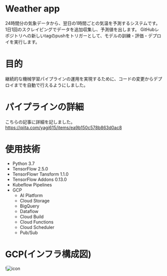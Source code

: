 # Weather app

24時間分の気象データから、翌日の1時間ごとの気温を予測するシステムです。
1日1回のスクレイピングでデータを追加収集し、予測値を出します。
GitHubレポジトリへの新しいtagのpushをトリガーとして、モデルの訓練・評価・デプロイを実行します。

# 目的

継続的な機械学習パイプラインの運用を実現するために、コードの変更からデプロイまでを自動で行えるようにしました。

# パイプラインの詳細

こちらの記事に詳細を記しました。
https://qiita.com/yagi615/items/ea9b150c578b863d0ac8

# 使用技術

- Python 3.7
- TensorFlow 2.5.0
- TensorFlowr Tansform 1.1.0
- TensorFlow Addons 0.13.0
- Kubeflow Pipelines
- GCP
	- AI Platform
	- Cloud Storage
	- BigQuery
	- Dataflow
	- Cloud Build
	- Cloud Functions
	- Cloud Scheduler
	- Pub/Sub

# GCP(インフラ構成図)

!![icon](https://user-images.githubusercontent.com/58545149/127773973-cfe33263-6b28-419c-be2e-a197d723b7db.png)





